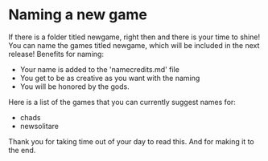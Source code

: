 # Naming a new game

If there is a folder titled newgame, right then and there is your time to shine!
You can name the games titled newgame, which will be included in the next release!
Benefits for naming:

* Your name is added to the 'namecredits.md' file
* You get to be as creative as you want with the naming
* You will be honored by the gods.

Here is a list of the games that you can currently suggest names for:

* chads
* newsolitare

Thank you for taking time out of your day to read this.
And for making it to the end.
